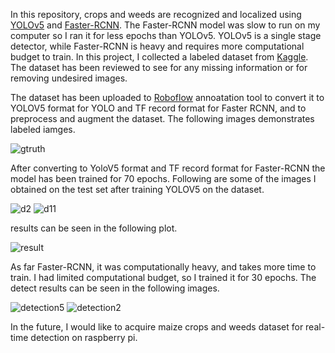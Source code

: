 
In this repository, crops and weeds are recognized and localized using [YOLOv5](https://github.com/ultralytics/yolov5) and [Faster-RCNN](https://arxiv.org/abs/1506.01497). The Faster-RCNN model was slow to run on my computer so I ran it for less epochs than YOLOv5. YOLOv5 is a single stage detector, while Faster-RCNN is heavy and requires more computational budget to train. In this project, I collected a labeled dataset from [Kaggle](https://www.kaggle.com/ravirajsinh45/crop-and-weed-detection-data-with-bounding-boxes).
The dataset has been reviewed to see for any missing information or for removing undesired images.

The dataset has been uploaded to [Roboflow](https://www.kaggle.com/ravirajsinh45/crop-and-weed-detection-data-with-bounding-boxes) annoatation tool to convert it to YOLOV5 format for YOLO and TF record format for Faster RCNN, and to preprocess and augment the dataset. The following images demonstrates labeled iamges.

![gtruth](https://user-images.githubusercontent.com/61932757/154662096-a08c3ca8-474c-4516-bf59-8602565bd022.png)

After converting to YoloV5 format and TF record format for Faster-RCNN the model has been trained for 70 epochs. Following are some of the images I obtained on the test set after training YOLOV5 on the dataset.

![d2](https://user-images.githubusercontent.com/61932757/154662430-1f96ed36-0e21-435c-975f-f3efab364a02.png) ![d11](https://user-images.githubusercontent.com/61932757/154662503-b03731e0-df5c-4a89-915e-5395343c2775.png)

results can be seen in the following plot.

![result](https://user-images.githubusercontent.com/61932757/154662724-73e69e16-986d-4b92-937b-8f8f98515d8f.png)

As far Faster-RCNN, it was computationally heavy, and takes more time to train. I had limited computational budget, so I trained it for 30 epochs. The detect results can be seen in the following images.

![detection5](https://user-images.githubusercontent.com/61932757/154663047-e6a28300-a03c-4bda-b2d4-3bb65ebc30a9.jpg) ![detection2](https://user-images.githubusercontent.com/61932757/154663084-148a8500-39d6-4e8d-aace-b0d5608256c6.jpg)

In the future, I would like to acquire maize crops and weeds dataset for real-time detection on raspberry pi.
